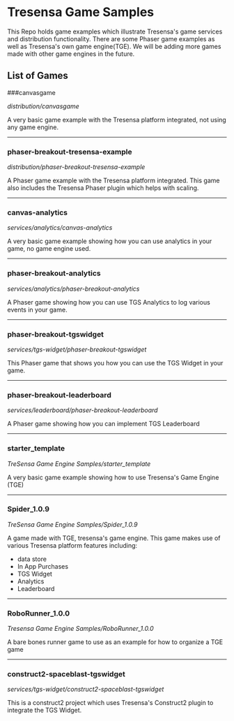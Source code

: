 # Tresensa Game Samples

This Repo holds game examples which illustrate Tresensa's game services and distribution functionality. There are some Phaser game examples as well as Tresensa's own game engine(TGE). We will be adding more games made with other game engines in the future. 

## List of Games

###canvasgame
*<p>distribution/canvasgame</p>*
A very basic game example with the Tresensa platform integrated, not using any game engine.

* * *

### phaser-breakout-tresensa-example
*<p>distribution/phaser-breakout-tresensa-example</p>*
A Phaser game example with the Tresensa platform integrated. This game also includes the Tresensa Phaser plugin which helps with scaling.

* * *

### canvas-analytics
*<p>services/analytics/canvas-analytics</p>*
A very basic game example showing how you can use analytics in your game, no game engine used.

* * *

### phaser-breakout-analytics
*<p>services/analytics/phaser-breakout-analytics</p>*
A Phaser game showing how you can use TGS Analytics to log various events in your game. 

* * *

### phaser-breakout-tgswidget
*<p>services/tgs-widget/phaser-breakout-tgswidget</p>*
This Phaser game that shows you how you can use the TGS Widget in your game.
* * *

### phaser-breakout-leaderboard
*<p>services/leaderboard/phaser-breakout-leaderboard</p>*
A Phaser game showing how you can implement TGS Leaderboard 
* * *

### starter_template
*<p>TreSensa Game Engine Samples/starter_template</p>*
A very basic game example showing how to use Tresensa's Game Engine (TGE)

* * *

### Spider_1.0.9
*<p>TreSensa Game Engine Samples/Spider_1.0.9</p>*
A game made with TGE, tresensa's game engine. This game makes use of various Tresensa platform features including:
* data store
* In App Purchases
* TGS Widget
* Analytics
* Leaderboard

* * *

### RoboRunner_1.0.0
*<p>Tresensa Game Engine Samples/RoboRunner_1.0.0</p>*
A bare bones runner game to use as an example for how to organize a TGE game

* * *

### construct2-spaceblast-tgswidget
*<p>services/tgs-widget/construct2-spaceblast-tgswidget</p>*
This is a construct2 project which uses Tresensa's Construct2 plugin to integrate the TGS Widget. 


